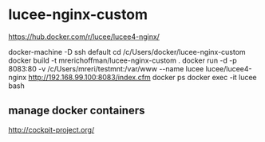 # lucee-nginx-custom
https://hub.docker.com/r/lucee/lucee4-nginx/

docker-machine -D ssh default
cd /c/Users/docker/lucee-nginx-custom
docker build -t mrerichoffman/lucee-nginx-custom .
docker run -d -p 8083:80 -v /c/Users/mreri/testmnt:/var/www --name lucee lucee/lucee4-nginx
http://192.168.99.100:8083/index.cfm
docker ps
docker exec -it lucee bash

## manage docker containers
http://cockpit-project.org/
